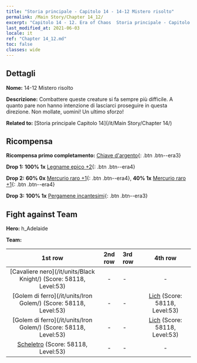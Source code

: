 ```yaml
---
title: "Storia principale - Capitolo 14 - 14-12 Mistero risolto"
permalink: /Main Story/Chapter 14_12/
excerpt: "Capitolo 14 - 12. Era of Chaos  Storia principale - Capitolo 14_12. 14-12 Mistero risolto"
last_modified_at: 2021-06-03
locale: it
ref: "Chapter 14_12.md"
toc: false
classes: wide
---
```


## Dettagli

 **Nome:** 14-12 Mistero risolto

 **Descrizione:** Combattere queste creature si fa sempre più difficile. A quanto pare non hanno intenzione di lasciarci proseguire in questa direzione. Non mollate, uomini! Un ultimo sforzo!

 **Related to:** [Storia principale Capitolo 14](/it/Main Story/Chapter 14/)

## Ricompensa

 **Ricompensa primo completamento:** [Chiave d'argento](/ItemsIT/con_693/){: .btn .btn--era3}

 **Drop 1:** **100% 1x** [Legname epico +2](/ItemsIT/mat_48/){: .btn .btn--era4}

 **Drop 2:** **60% 0x** [Mercurio raro +1](/ItemsIT/mat_42/){: .btn .btn--era4}, **40% 1x** [Mercurio raro +1](/ItemsIT/mat_42/){: .btn .btn--era4}

 **Drop 3:** **100% 1x** [Pergamene incantesimi](/ItemsIT/con_694/){: .btn .btn--era3}


## Fight against Team
 **Hero:** h_Adelaide

 **Team:**


  | 1st row | 2nd row | 3rd row | 4th row |
  |:----:|:----:|:----|:----:|
  | [Cavaliere nero](/it/units/Black Knight/) (Score: 58118, Level:53)  | - | - | - |
  | [Golem di ferro](/it/units/Iron Golem/) (Score: 58118, Level:53)  | - | - | [Lich](/it/units/Lich/) (Score: 58118, Level:53)  |
  | [Golem di ferro](/it/units/Iron Golem/) (Score: 58118, Level:53)  | - | - | [Lich](/it/units/Lich/) (Score: 58118, Level:53)  |
  | [Scheletro](/it/units/Skeleton/) (Score: 58118, Level:53)  | - | - | - |


